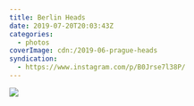 ```yaml
---
title: Berlin Heads
date: 2019-07-20T20:03:43Z
categories:
  - photos
coverImage: cdn:/2019-06-prague-heads
syndication:
  - https://www.instagram.com/p/B0Jrse7l38P/
---
```


![](cdn:/2019-06-prague-heads?class=fw)
